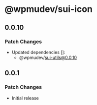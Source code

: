 # @wpmudev/sui-icon

## 0.0.10

### Patch Changes

- Updated dependencies []:
  - @wpmudev/sui-utils@0.0.10

## 0.0.1

### Patch Changes

- Initial release
